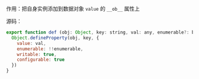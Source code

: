 作用：把自身实例添加到数据对象 `value` 的 `__ob__` 属性上

源码：
```js
export function def (obj: Object, key: string, val: any, enumerable?: boolean) {
  Object.defineProperty(obj, key, {
    value: val,
    enumerable: !!enumerable,
    writable: true,
    configurable: true
  })
}
```